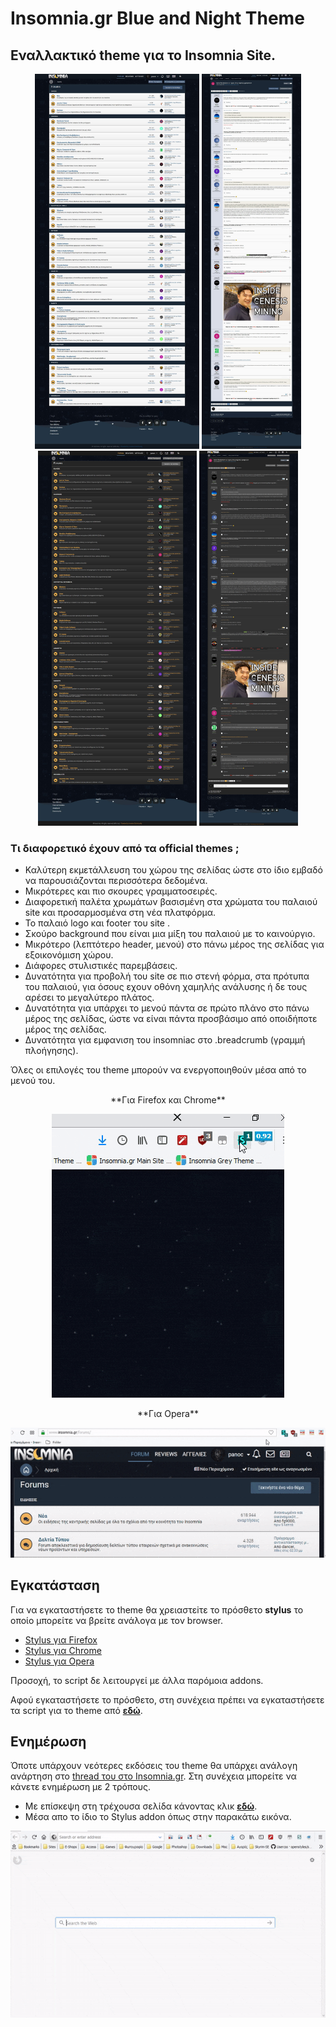 # Insomnia.gr Blue and Night Theme

## Εναλλακτικό theme για το Insomnia Site.

<p align="center">
  <img src="/images/blue1.jpg" height="600"> <img src="/images/blue2.jpg" height="600"> <img src="/images/dark1.jpg" height="600"> <img src="/images/dark2.jpg" height="600">
</p>


### Τι διαφορετικό έχουν από τα official themes ;

* Καλύτερη εκμετάλλευση του χώρου της σελίδας ώστε στο ίδιο εμβαδό να παρουσιάζονται περισσότερα δεδομένα.
* Μικρότερες και πιο σκουρες γραμματοσειρές.
* Διαφορετική παλέτα χρωμάτων βασισμένη στα χρώματα του παλαιού site και προσαρμοσμένα στη νέα πλατφόρμα.
* Το παλαιό logo και footer του site .
* Σκούρο background που είναι μια μίξη του παλαιού με το καινούργιο.
* Μικρότερο (λεπτότερο header, μενού) στο πάνω μέρος της σελίδας για εξοικονόμιση χώρου.
* Διάφορες στυλιστικές παρεμβάσεις.
* Δυνατότητα για προβολή του site σε πιο στενή φόρμα, στα πρότυπα του παλαιού, για όσους εχουν οθόνη χαμηλής ανάλυσης ή δε τους αρέσει το μεγαλύτερο πλάτος.
* Δυνατότητα για υπάρχει το μενού πάντα σε πρώτο πλάνο στο πάνω μέρος της σελίδας, ώστε να είναι πάντα προσβάσιμο από οποιδήποτε μέρος της σελίδας.
* Δυνατότητα για εμφανιση του insomniac στο .breadcrumb (γραμμή πλοήγησης).

Όλες οι επιλογές του theme μπορούν να ενεργοποιηθούν μέσα από το μενού του.
<p align="center">
**Για Firefox και Chrome**
  </p>
<p align="center">
  <img src="/images/menu.gif"/>
</p>
<p align="center">
**Για Opera**
</p>
<p align="center">
  <img src="/images/opera-menu.gif"/>
</p>


## Εγκατάσταση

Για να εγκαταστήσετε το theme θα χρειαστεiτε το πρόσθετο **stylus** το οποίο μπορείτε να βρείτε ανάλογα με τον browser. 
* [Stylus για Firefox](https://addons.mozilla.org/en-US/firefox/addon/styl-us/)
* [Stylus για Chrome](https://chrome.google.com/webstore/detail/stylus/clngdbkpkpeebahjckkjfobafhncgmne)
* [Stylus για Opera](https://addons.opera.com/en-gb/extensions/details/stylus/?display=en)

Προσοχή, το script δε λειτουργεί με άλλα παρόμοια addons.

Αφού εγκαταστήσετε το πρόσθετο, στη συνέχεια πρέπει να εγκαταστήσετε τα script για το theme από [**εδώ**](https://github.com/panoc/Insomnia.gr-Blue-and-Night-Theme/raw/master/script/Insomnia.gr%20Blue%20and%20Night%20Theme.user.css).

## Ενημέρωση

Όποτε υπάρχουν νεότερες εκδόσεις του theme θα υπάρχει ανάλογη ανάρτηση στο [thread του στο Insomnia.gr](https://www.insomnia.gr/forums/topic/665601-insomniagr-blue-and-night-theme/).
Στη συνέχεια μπορείτε να κάνετε ενημέρωση με 2 τρόπους.
- Με επίσκεψη στη τρέχουσα σελίδα κάνοντας κλικ [**εδώ**](https://github.com/panoc/Insomnia.gr-Blue-and-Night-Theme/raw/master/script/Insomnia.gr%20Blue%20and%20Night%20Theme.user.css). 
- Μέσα απο το ίδιο το Stylus addon όπως στην παρακάτω εικόνα.

<p align="center">
  <img src="/images/update.gif"/>
</p>

